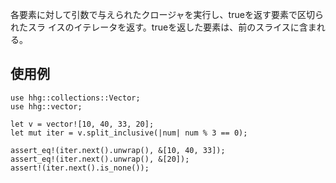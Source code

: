 各要素に対して引数で与えられたクロージャを実行し、trueを返す要素で区切られたスラ
イスのイテレータを返す。trueを返した要素は、前のスライスに含まれる。

## 使用例

```
use hhg::collections::Vector;
use hhg::vector;

let v = vector![10, 40, 33, 20];
let mut iter = v.split_inclusive(|num| num % 3 == 0);

assert_eq!(iter.next().unwrap(), &[10, 40, 33]);
assert_eq!(iter.next().unwrap(), &[20]);
assert!(iter.next().is_none());
```
